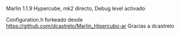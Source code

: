 Marlin 1.1.9 
Hypercube, mk2 directo, Debug level activado 

Configuration.h forkeado desde https://github.com/dcastrelo/Marlin_Hipercubo-ar
    Gracias a dcastrelo

